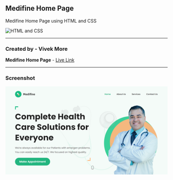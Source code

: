 ## Medifine Home Page

Medifine Home Page using HTML and CSS

![HTML and CSS](https://img.shields.io/badge/HTML-CSS-success)

---

### Created by - Vivek More

**Medifine Home Page** - [Live Link](https://mrvivekmore-medifine-home-page.netlify.app/)

---

### Screenshot

![Project Screenshot](./Screenshot.png)
